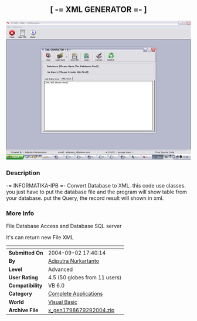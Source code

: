 ﻿<div align="center">

## \[ \-= XML GENERATOR =\- \]

<img src="PIC20049291013129661.jpg">
</div>

### Description

-= INFORMATIKA-IPB =- Convert Database to XML. this code use classes. you just have to put the database file and the program will show table from your database. put the Query, the record result will shown in xml.
 
### More Info
 
File Database Access and Database SQL server

it's can return new File XML


<span>             |<span>
---                |---
**Submitted On**   |2004-09-02 17:40:14
**By**             |[Adiputra Nurkartanto](https://github.com/Planet-Source-Code/PSCIndex/blob/master/ByAuthor/adiputra-nurkartanto.md)
**Level**          |Advanced
**User Rating**    |4.5 (50 globes from 11 users)
**Compatibility**  |VB 6\.0
**Category**       |[Complete Applications](https://github.com/Planet-Source-Code/PSCIndex/blob/master/ByCategory/complete-applications__1-27.md)
**World**          |[Visual Basic](https://github.com/Planet-Source-Code/PSCIndex/blob/master/ByWorld/visual-basic.md)
**Archive File**   |[x\_gen1798679292004\.zip](https://github.com/Planet-Source-Code/adiputra-nurkartanto-xml-generator__1-56416/archive/master.zip)








